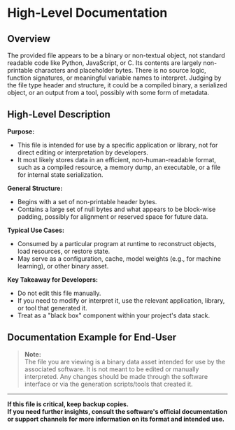 # High-Level Documentation

## Overview

The provided file appears to be a binary or non-textual object, not standard readable code like Python, JavaScript, or C. Its contents are largely non-printable characters and placeholder bytes. There is no source logic, function signatures, or meaningful variable names to interpret. Judging by the file type header and structure, it could be a compiled binary, a serialized object, or an output from a tool, possibly with some form of metadata. 

## High-Level Description

**Purpose:**
- This file is intended for use by a specific application or library, not for direct editing or interpretation by developers.
- It most likely stores data in an efficient, non-human-readable format, such as a compiled resource, a memory dump, an executable, or a file for internal state serialization.

**General Structure:**
- Begins with a set of non-printable header bytes.
- Contains a large set of null bytes and what appears to be block-wise padding, possibly for alignment or reserved space for future data.

**Typical Use Cases:**
- Consumed by a particular program at runtime to reconstruct objects, load resources, or restore state.
- May serve as a configuration, cache, model weights (e.g., for machine learning), or other binary asset.

**Key Takeaway for Developers:**
- Do not edit this file manually.
- If you need to modify or interpret it, use the relevant application, library, or tool that generated it.
- Treat as a "black box" component within your project's data stack.

## Documentation Example for End-User

> **Note:**  
> The file you are viewing is a binary data asset intended for use by the associated software. It is not meant to be edited or manually interpreted. Any changes should be made through the software interface or via the generation scripts/tools that created it. 

---

**If this file is critical, keep backup copies.**  
**If you need further insights, consult the software's official documentation or support channels for more information on its format and intended use.**